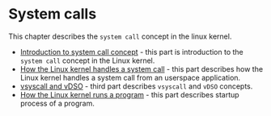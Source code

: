 # System calls

This chapter describes the `system call` concept in the linux kernel.

* [Introduction to system call concept](https://proninyaroslav.gitbooks.io/linux-insides-ru/content/SysCall/syscall-1.html) - this part is introduction to the `system call` concept in the Linux kernel.
* [How the Linux kernel handles a system call](https://proninyaroslav.gitbooks.io/linux-insides-ru/content/SysCall/syscall-2.html) - this part describes how the Linux kernel handles a system call from an userspace application.
* [vsyscall and vDSO](https://proninyaroslav.gitbooks.io/linux-insides-ru/content/SysCall/syscall-3.html) - third part describes `vsyscall` and `vDSO` concepts.
* [How the Linux kernel runs a program](https://proninyaroslav.gitbooks.io/linux-insides-ru/content/SysCall/syscall-4.html) - this part describes startup process of a program.
